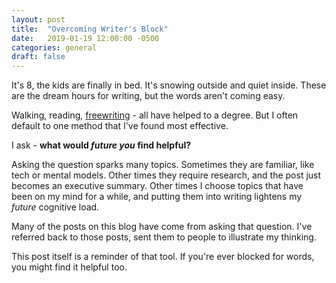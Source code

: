 ```yaml
---
layout: post
title:  "Overcoming Writer's Block"
date:   2019-01-19 12:00:00 -0500
categories: general
draft: false
---
```


It's 8, the kids are finally in bed. It's snowing outside and quiet inside. These are the dream hours for writing, but the words aren't coming easy.

Walking, reading, [freewriting](https://www.wikihow.com/Freewrite) - all have helped to a degree. But I often default to one method that I've found most effective.

I ask - **what would _future you_ find helpful?**

Asking the question sparks many topics. Sometimes they are familiar, like tech or mental models. Other times they require research, and the post just becomes an executive summary. Other times I choose topics that have been on my mind for a while, and putting them into writing lightens my _future_ cognitive load.

Many of the posts on this blog have come from asking that question. I've referred back to those posts, sent them to people to illustrate my thinking.

This post itself is a reminder of that tool. If you're ever blocked for words, you might find it helpful too.